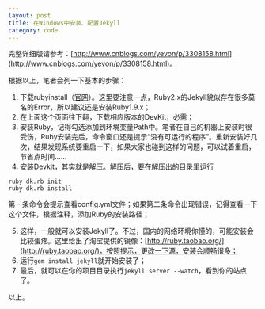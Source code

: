 ```yaml
---
layout: post
title: 在Windows中安装、配置Jekyll
category: code
---
```


完整详细版请参考：[http://www.cnblogs.com/yevon/p/3308158.html](http://www.cnblogs.com/yevon/p/3308158.html)。

根据以上，笔者会列一下基本的步骤：

1. 下载rubyinstall（[官网](http://rubyinstaller.org/)）。这里要注意一点，Ruby2.x的Jekyll貌似存在很多莫名的Error，所以建议还是安装Ruby1.9.x；
2. 在上面这个页面往下翻，下载相应版本的DevKit，必需；
3. 安装Ruby，记得勾选添加到环境变量Path中。笔者在自己的机器上安装时很受伤，Ruby安装完后，命令窗口还是提示“没有可运行的程序”。重新安装好几次，结果发现系统要重启一下，如果大家也碰到这样的问题，可以试着重启，节省点时间……
4. 安装Devkit，其实就是解压。解压后，要在解压出的目录里运行

```
ruby dk.rb init
ruby dk.rb install
```

第一条命令会提示查看config.yml文件；如果第二条命令出现错误，记得查看一下这个文件，根据注释，添加Ruby的安装路径；

5. 这样，一般就可以安装Jekyll了。不过，国内的网络环境你懂的，可能安装会比较蛋疼。这里给出了淘宝提供的镜像：[http://ruby.taobao.org/](http://ruby.taobao.org/)，按照提示，更改一下源，安装会顺畅很多；
6. 运行``gem install jekyll``就开始安装了；
7. 最后，就可以在你的项目目录执行``jekyll server --watch``，看到你的站点了。

以上。
